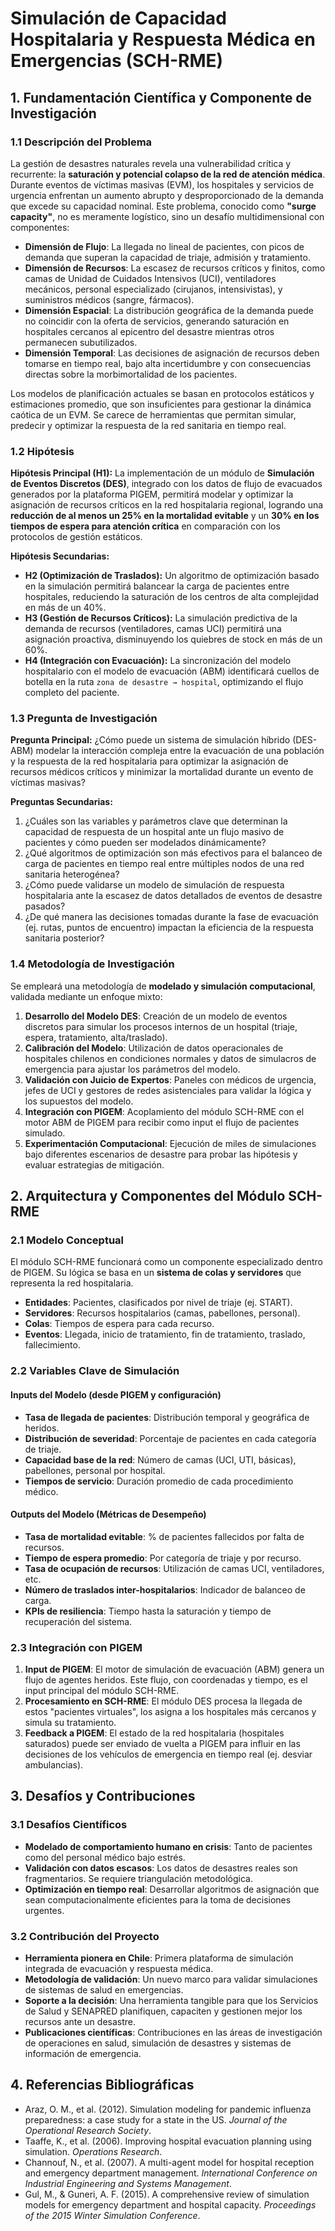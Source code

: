 # Simulación de Capacidad Hospitalaria y Respuesta Médica en Emergencias (SCH-RME)

## 1. Fundamentación Científica y Componente de Investigación

### 1.1 Descripción del Problema

La gestión de desastres naturales revela una vulnerabilidad crítica y recurrente: la **saturación y potencial colapso de la red de atención médica**. Durante eventos de víctimas masivas (EVM), los hospitales y servicios de urgencia enfrentan un aumento abrupto y desproporcionado de la demanda que excede su capacidad nominal. Este problema, conocido como **"surge capacity"**, no es meramente logístico, sino un desafío multidimensional con componentes:

- **Dimensión de Flujo**: La llegada no lineal de pacientes, con picos de demanda que superan la capacidad de triaje, admisión y tratamiento.
- **Dimensión de Recursos**: La escasez de recursos críticos y finitos, como camas de Unidad de Cuidados Intensivos (UCI), ventiladores mecánicos, personal especializado (cirujanos, intensivistas), y suministros médicos (sangre, fármacos).
- **Dimensión Espacial**: La distribución geográfica de la demanda puede no coincidir con la oferta de servicios, generando saturación en hospitales cercanos al epicentro del desastre mientras otros permanecen subutilizados.
- **Dimensión Temporal**: Las decisiones de asignación de recursos deben tomarse en tiempo real, bajo alta incertidumbre y con consecuencias directas sobre la morbimortalidad de los pacientes.

Los modelos de planificación actuales se basan en protocolos estáticos y estimaciones promedio, que son insuficientes para gestionar la dinámica caótica de un EVM. Se carece de herramientas que permitan simular, predecir y optimizar la respuesta de la red sanitaria en tiempo real.

### 1.2 Hipótesis

**Hipótesis Principal (H1):** La implementación de un módulo de **Simulación de Eventos Discretos (DES)**, integrado con los datos de flujo de evacuados generados por la plataforma PIGEM, permitirá modelar y optimizar la asignación de recursos críticos en la red hospitalaria regional, logrando una **reducción de al menos un 25% en la mortalidad evitable** y un **30% en los tiempos de espera para atención crítica** en comparación con los protocolos de gestión estáticos.

**Hipótesis Secundarias:**
- **H2 (Optimización de Traslados):** Un algoritmo de optimización basado en la simulación permitirá balancear la carga de pacientes entre hospitales, reduciendo la saturación de los centros de alta complejidad en más de un 40%.
- **H3 (Gestión de Recursos Críticos):** La simulación predictiva de la demanda de recursos (ventiladores, camas UCI) permitirá una asignación proactiva, disminuyendo los quiebres de stock en más de un 60%.
- **H4 (Integración con Evacuación):** La sincronización del modelo hospitalario con el modelo de evacuación (ABM) identificará cuellos de botella en la ruta `zona de desastre → hospital`, optimizando el flujo completo del paciente.

### 1.3 Pregunta de Investigación

**Pregunta Principal:** ¿Cómo puede un sistema de simulación híbrido (DES-ABM) modelar la interacción compleja entre la evacuación de una población y la respuesta de la red hospitalaria para optimizar la asignación de recursos médicos críticos y minimizar la mortalidad durante un evento de víctimas masivas?

**Preguntas Secundarias:**
1. ¿Cuáles son las variables y parámetros clave que determinan la capacidad de respuesta de un hospital ante un flujo masivo de pacientes y cómo pueden ser modelados dinámicamente?
2. ¿Qué algoritmos de optimización son más efectivos para el balanceo de carga de pacientes en tiempo real entre múltiples nodos de una red sanitaria heterogénea?
3. ¿Cómo puede validarse un modelo de simulación de respuesta hospitalaria ante la escasez de datos detallados de eventos de desastre pasados?
4. ¿De qué manera las decisiones tomadas durante la fase de evacuación (ej. rutas, puntos de encuentro) impactan la eficiencia de la respuesta sanitaria posterior?

### 1.4 Metodología de Investigación

Se empleará una metodología de **modelado y simulación computacional**, validada mediante un enfoque mixto:
1.  **Desarrollo del Modelo DES**: Creación de un modelo de eventos discretos para simular los procesos internos de un hospital (triaje, espera, tratamiento, alta/traslado).
2.  **Calibración del Modelo**: Utilización de datos operacionales de hospitales chilenos en condiciones normales y datos de simulacros de emergencia para ajustar los parámetros del modelo.
3.  **Validación con Juicio de Expertos**: Paneles con médicos de urgencia, jefes de UCI y gestores de redes asistenciales para validar la lógica y los supuestos del modelo.
4.  **Integración con PIGEM**: Acoplamiento del módulo SCH-RME con el motor ABM de PIGEM para recibir como input el flujo de pacientes simulado.
5.  **Experimentación Computacional**: Ejecución de miles de simulaciones bajo diferentes escenarios de desastre para probar las hipótesis y evaluar estrategias de mitigación.

## 2. Arquitectura y Componentes del Módulo SCH-RME

### 2.1 Modelo Conceptual

El módulo SCH-RME funcionará como un componente especializado dentro de PIGEM. Su lógica se basa en un **sistema de colas y servidores** que representa la red hospitalaria.

- **Entidades**: Pacientes, clasificados por nivel de triaje (ej. START).
- **Servidores**: Recursos hospitalarios (camas, pabellones, personal).
- **Colas**: Tiempos de espera para cada recurso.
- **Eventos**: Llegada, inicio de tratamiento, fin de tratamiento, traslado, fallecimiento.

### 2.2 Variables Clave de Simulación

#### Inputs del Modelo (desde PIGEM y configuración)
- **Tasa de llegada de pacientes**: Distribución temporal y geográfica de heridos.
- **Distribución de severidad**: Porcentaje de pacientes en cada categoría de triaje.
- **Capacidad base de la red**: Número de camas (UCI, UTI, básicas), pabellones, personal por hospital.
- **Tiempos de servicio**: Duración promedio de cada procedimiento médico.

#### Outputs del Modelo (Métricas de Desempeño)
- **Tasa de mortalidad evitable**: % de pacientes fallecidos por falta de recursos.
- **Tiempo de espera promedio**: Por categoría de triaje y por recurso.
- **Tasa de ocupación de recursos**: Utilización de camas UCI, ventiladores, etc.
- **Número de traslados inter-hospitalarios**: Indicador de balanceo de carga.
- **KPIs de resiliencia**: Tiempo hasta la saturación y tiempo de recuperación del sistema.

### 2.3 Integración con PIGEM

1.  **Input de PIGEM**: El motor de simulación de evacuación (ABM) genera un flujo de agentes heridos. Este flujo, con coordenadas y tiempo, es el input principal del módulo SCH-RME.
2.  **Procesamiento en SCH-RME**: El módulo DES procesa la llegada de estos "pacientes virtuales", los asigna a los hospitales más cercanos y simula su tratamiento.
3.  **Feedback a PIGEM**: El estado de la red hospitalaria (hospitales saturados) puede ser enviado de vuelta a PIGEM para influir en las decisiones de los vehículos de emergencia en tiempo real (ej. desviar ambulancias).

## 3. Desafíos y Contribuciones

### 3.1 Desafíos Científicos
- **Modelado de comportamiento humano en crisis**: Tanto de pacientes como del personal médico bajo estrés.
- **Validación con datos escasos**: Los datos de desastres reales son fragmentarios. Se requiere triangulación metodológica.
- **Optimización en tiempo real**: Desarrollar algoritmos de asignación que sean computacionalmente eficientes para la toma de decisiones urgentes.

### 3.2 Contribución del Proyecto
- **Herramienta pionera en Chile**: Primera plataforma de simulación integrada de evacuación y respuesta médica.
- **Metodología de validación**: Un nuevo marco para validar simulaciones de sistemas de salud en emergencias.
- **Soporte a la decisión**: Una herramienta tangible para que los Servicios de Salud y SENAPRED planifiquen, capaciten y gestionen mejor los recursos ante un desastre.
- **Publicaciones científicas**: Contribuciones en las áreas de investigación de operaciones en salud, simulación de desastres y sistemas de información de emergencia.

## 4. Referencias Bibliográficas

- Araz, O. M., et al. (2012). Simulation modeling for pandemic influenza preparedness: a case study for a state in the US. *Journal of the Operational Research Society*.
- Taaffe, K., et al. (2006). Improving hospital evacuation planning using simulation. *Operations Research*.
- Channouf, N., et al. (2007). A multi-agent model for hospital reception and emergency department management. *International Conference on Industrial Engineering and Systems Management*.
- Gul, M., & Guneri, A. F. (2015). A comprehensive review of simulation models for emergency department and hospital capacity. *Proceedings of the 2015 Winter Simulation Conference*. 